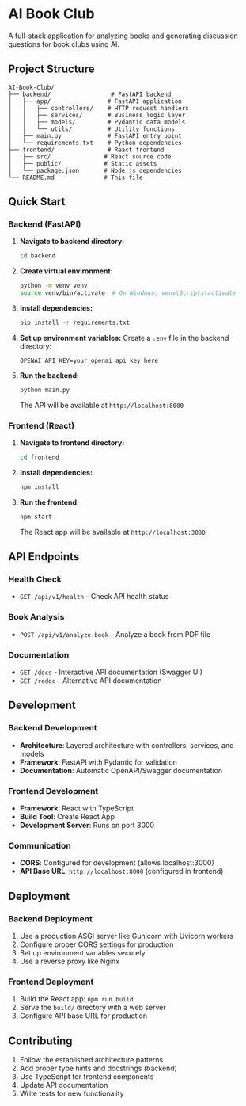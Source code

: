# AI Book Club

A full-stack application for analyzing books and generating discussion questions for book clubs using AI.

## Project Structure

```
AI-Book-Club/
├── backend/                 # FastAPI backend
│   ├── app/                # FastAPI application
│   │   ├── controllers/    # HTTP request handlers
│   │   ├── services/       # Business logic layer
│   │   ├── models/         # Pydantic data models
│   │   └── utils/          # Utility functions
│   ├── main.py             # FastAPI entry point
│   └── requirements.txt    # Python dependencies
├── frontend/               # React frontend
│   ├── src/               # React source code
│   ├── public/            # Static assets
│   └── package.json       # Node.js dependencies
└── README.md              # This file
```

## Quick Start

### Backend (FastAPI)

1. **Navigate to backend directory:**
   ```bash
   cd backend
   ```

2. **Create virtual environment:**
   ```bash
   python -m venv venv
   source venv/bin/activate  # On Windows: venv\Scripts\activate
   ```

3. **Install dependencies:**
   ```bash
   pip install -r requirements.txt
   ```

4. **Set up environment variables:**
   Create a `.env` file in the backend directory:
   ```
   OPENAI_API_KEY=your_openai_api_key_here
   ```

5. **Run the backend:**
   ```bash
   python main.py
   ```

   The API will be available at `http://localhost:8000`

### Frontend (React)

1. **Navigate to frontend directory:**
   ```bash
   cd frontend
   ```

2. **Install dependencies:**
   ```bash
   npm install
   ```

3. **Run the frontend:**
   ```bash
   npm start
   ```

   The React app will be available at `http://localhost:3000`

## API Endpoints

### Health Check
- `GET /api/v1/health` - Check API health status

### Book Analysis
- `POST /api/v1/analyze-book` - Analyze a book from PDF file

### Documentation
- `GET /docs` - Interactive API documentation (Swagger UI)
- `GET /redoc` - Alternative API documentation

## Development

### Backend Development
- **Architecture**: Layered architecture with controllers, services, and models
- **Framework**: FastAPI with Pydantic for validation
- **Documentation**: Automatic OpenAPI/Swagger documentation

### Frontend Development
- **Framework**: React with TypeScript
- **Build Tool**: Create React App
- **Development Server**: Runs on port 3000

### Communication
- **CORS**: Configured for development (allows localhost:3000)
- **API Base URL**: `http://localhost:8000` (configured in frontend)

## Deployment

### Backend Deployment
1. Use a production ASGI server like Gunicorn with Uvicorn workers
2. Configure proper CORS settings for production
3. Set up environment variables securely
4. Use a reverse proxy like Nginx

### Frontend Deployment
1. Build the React app: `npm run build`
2. Serve the `build/` directory with a web server
3. Configure API base URL for production

## Contributing

1. Follow the established architecture patterns
2. Add proper type hints and docstrings (backend)
3. Use TypeScript for frontend components
4. Update API documentation
5. Write tests for new functionality